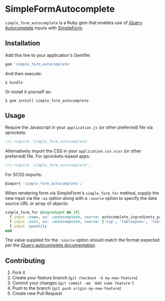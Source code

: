 # SimpleFormAutocomplete

`simple_form_autocomplete` is a Ruby gem that enables use of [jQuery
Autocomplete](http://jqueryui.com/autocomplete/) inputs with
[SimpleForm](https://github.com/plataformatec/simple_form).

## Installation

Add this line to your application's Gemfile:

```ruby
gem 'simple_form_autocomplete'
```

And then execute:

    $ bundle

Or install it yourself as:

    $ gem install simple_form_autocomplete

## Usage

Require the Javascript in your `application.js` (or other preferred) file via sprockets:

```javascript
//= require 'simple_form_autocomplete'
```

Alternatively import the CSS in your `application.css.scss` (or other preferred) file.  For
sprockets-based apps:

```javascript
//= require 'simple_form_autocomplete';
```

For SCSS imports:

```javascript
@import 'simple_form_autocomplete';
```

When rendering form via SimpleForm's `simple_form_for` method, supply the new input via the `:as`
option along with a `:source` option to specify the data source URL or array of objects:

```ruby
simple_form_for @ingredient do |f|
  f.input :name, as: :autocomplete, source: autocomplete_ingredients_path
  f.input :unit, as: :autocomplete, source: ['cup', 'tablespoon', 'teaspoon']
  f.input :quantity
end
```

The value supplied for the `:source` option should match the format expected per the [jQuery
autocomplete documentation](http://api.jqueryui.com/autocomplete/#option-source).

## Contributing

1. Fork it
2. Create your feature branch (`git checkout -b my-new-feature`)
3. Commit your changes (`git commit -am 'Add some feature'`)
4. Push to the branch (`git push origin my-new-feature`)
5. Create new Pull Request
